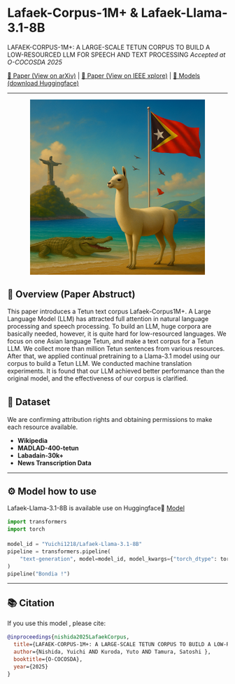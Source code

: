 # Lafaek-Corpus-1M+ & Lafaek-Llama-3.1-8B
LAFAEK-CORPUS-1M+: A LARGE-SCALE TETUN CORPUS TO BUILD A LOW-RESOURCED LLM FOR SPEECH AND TEXT PROCESSING
*Accepted at O-COCOSDA 2025*

[📄 Paper (View on arXiv)](link-to-paper) | [📄 Paper (View on IEEE xplore)](link-to-paper)  | [🤗 Models (download Huggingface)](https://huggingface.co/Yuichi1218/Lafaek-Llama-3.1-8B)

---

<p align="center">
  <img src="https://github.com/yuichi-1218/Lafaek-Corpus-1M-/blob/main/Lafeak.png" alt="Demo" width="400"/>
</p>


## 📖 Overview (Paper Abstruct)
This paper introduces a Tetun text corpus Lafaek-Corpus1M+. A Large Language Model (LLM) has attracted full
attention in natural language processing and speech processing. To build an LLM, huge corpora are basically needed,
however, it is quite hard for low-resourced languages. We focus on one Asian language Tetun, and make a text corpus for
a Tetun LLM. We collect more than million Tetun sentences from various resources. After that, we applied continual pretraining to a Llama-3.1 model using our corpus to build a
Tetun LLM. We conducted machine translation experiments. It is found that our LLM achieved better performance than the original model, and the effectiveness of our corpus is clarified.

## 📂 Dataset　
We are confirming attribution rights and obtaining permissions to make each resource available.

- **Wikipedia**
- **MADLAD-400-tetun**
- **Labadain-30k+**
- **News Transcription Data**

---

## ⚙️ Model how to use
Lafaek-Llama-3.1-8B is available use on Huggingface🤗 [Model](https://huggingface.co/Yuichi1218/Lafaek-Llama-3.1-8B)
```python
import transformers
import torch

model_id = "Yuichi1218/Lafaek-Llama-3.1-8B"
pipeline = transformers.pipeline(
    "text-generation", model=model_id, model_kwargs={"torch_dtype": torch.bfloat16}, device_map="auto"
)
pipeline("Bondia !")

```
---
## 📚 Citation
If you use this model , please cite:

```bibtex
@inproceedings{nishida2025LafaekCorpus,
  title={LAFAEK-CORPUS-1M+: A LARGE-SCALE TETUN CORPUS TO BUILD A LOW-RESOURCED LLM FOR SPEECH AND TEXT PROCESSING},
  author={Nishida, Yuichi AND Kuroda, Yuto AND Tamura, Satoshi },
  booktitle={O-COCOSDA},
  year={2025}
}
